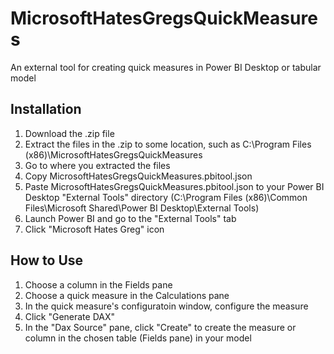 # MicrosoftHatesGregsQuickMeasures
An external tool for creating quick measures in Power BI Desktop or tabular model

## Installation
1. Download the .zip file
2. Extract the files in the .zip to some location, such as C:\Program Files (x86)\MicrosoftHatesGregsQuickMeasures
3. Go to where you extracted the files
4. Copy MicrosoftHatesGregsQuickMeasures.pbitool.json
5. Paste MicrosoftHatesGregsQuickMeasures.pbitool.json to your Power BI Desktop "External Tools" directory (C:\Program Files (x86)\Common Files\Microsoft Shared\Power BI Desktop\External Tools)
6. Launch Power BI and go to the "External Tools" tab
7. Click "Microsoft Hates Greg" icon

## How to Use
1. Choose a column in the Fields pane
2. Choose a quick measure in the Calculations pane
3. In the quick measure's configuratoin window, configure the measure
4. Click "Generate DAX"
5. In the "Dax Source" pane, click "Create" to create the measure or column in the chosen table (Fields pane) in your model
